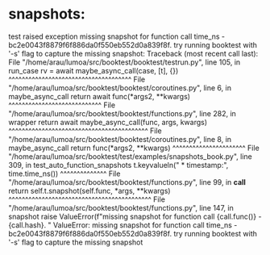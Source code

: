 # snapshots:


test raised exception missing snapshot for function call time_ns - bc2e0043f8879f6f886da0f550eb552d0a839f8f. try running booktest with '-s' flag to capture the missing snapshot:
Traceback (most recent call last):
  File "/home/arau/lumoa/src/booktest/booktest/testrun.py", line 105, in run_case
    rv = await maybe_async_call(case, [t], {})
         ^^^^^^^^^^^^^^^^^^^^^^^^^^^^^^^^^^^^^
  File "/home/arau/lumoa/src/booktest/booktest/coroutines.py", line 6, in maybe_async_call
    return await func(*args2, **kwargs)
           ^^^^^^^^^^^^^^^^^^^^^^^^^^^^
  File "/home/arau/lumoa/src/booktest/booktest/functions.py", line 282, in wrapper
    return await maybe_async_call(func, args, kwargs)
           ^^^^^^^^^^^^^^^^^^^^^^^^^^^^^^^^^^^^^^^^^^
  File "/home/arau/lumoa/src/booktest/booktest/coroutines.py", line 8, in maybe_async_call
    return func(*args2, **kwargs)
           ^^^^^^^^^^^^^^^^^^^^^^
  File "/home/arau/lumoa/src/booktest/test/examples/snapshots_book.py", line 309, in test_auto_function_snapshots
    t.keyvalueln(" * timestamp:", time.time_ns())
                                  ^^^^^^^^^^^^^^
  File "/home/arau/lumoa/src/booktest/booktest/functions.py", line 99, in __call__
    return self.t.snapshot(self.func, *args, **kwargs)
           ^^^^^^^^^^^^^^^^^^^^^^^^^^^^^^^^^^^^^^^^^^^
  File "/home/arau/lumoa/src/booktest/booktest/functions.py", line 147, in snapshot
    raise ValueError(f"missing snapshot for function call {call.func()} - {call.hash}. "
ValueError: missing snapshot for function call time_ns - bc2e0043f8879f6f886da0f550eb552d0a839f8f. try running booktest with '-s' flag to capture the missing snapshot

